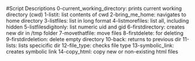 #Script Descriptions
0-current_working_directory: prints current working directory (cwd)
1-listit: list contents of cwd
2-bring_me_home: navigates to home directory
3-listfiles: list in long format
4-listmorefiles: list all, including hidden
5-listfilesdigitonly: list numeric uid and gid
6-firstdirectory: creates new dir in /tmp folder
7-movethatfile: move files
8-firstdelete: for deleting
9-firstdirdeletion: delete empty directory
10-back: returns to previous dir
11-lists: lists specicific dir
12-file_type: checks file type
13-symbolic_link: creates symbolic link
14-copy_html: copy new or non-existing html files
